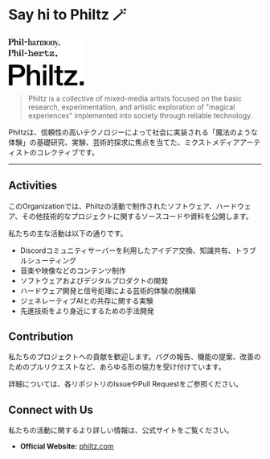 # Say hi to Philtz 🪄

<img src="https://github.com/philtzjp/.github/blob/main/images/philtz.png?raw=true" width="150px" alt="Philtz Logo">

> Philtz is a collective of mixed-media artists focused on the basic research, experimentation, and artistic exploration of "magical experiences" implemented into society through reliable technology.

Philtzは、信頼性の高いテクノロジーによって社会に実装される「魔法のような体験」の基礎研究、実験、芸術的探求に焦点を当てた、ミクストメディアアーティストのコレクティブです。

---

## Activities

このOrganizationでは、Philtzの活動で制作されたソフトウェア、ハードウェア、その他技術的なプロジェクトに関するソースコードや資料を公開します。

私たちの主な活動は以下の通りです。

* Discordコミュニティサーバーを利用したアイデア交換、知識共有、トラブルシューティング
* 音楽や映像などのコンテンツ制作
* ソフトウェアおよびデジタルプロダクトの開発
* ハードウェア開発と信号処理による芸術的体験の脱構築
* ジェネレーティブAIとの共存に関する実験
* 先進技術をより身近にするための手法開発

## Contribution

私たちのプロジェクトへの貢献を歓迎します。バグの報告、機能の提案、改善のためのプルリクエストなど、あらゆる形の協力を受け付けています。

詳細については、各リポジトリのIssueやPull Requestをご参照ください。


## Connect with Us

私たちの活動に関するより詳しい情報は、公式サイトをご覧ください。

* **Official Website:** [philtz.com](https://philtz.com)